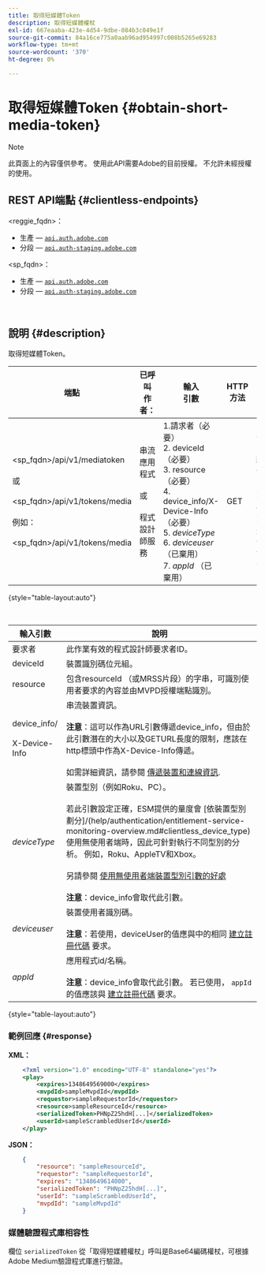 ```yaml
---
title: 取得短媒體Token
description: 取得短媒體權杖
exl-id: 667eaaba-423e-4d54-9dbe-084b3c049e1f
source-git-commit: 84a16ce775a0aab96ad954997c008b5265e69283
workflow-type: tm+mt
source-wordcount: '370'
ht-degree: 0%

---
```


# 取得短媒體Token {#obtain-short-media-token}

>[!NOTE]
>
>此頁面上的內容僅供參考。 使用此API需要Adobe的目前授權。 不允許未經授權的使用。

## REST API端點 {#clientless-endpoints}

&lt;reggie_fqdn>：

* 生產 —  [`api.auth.adobe.com`](http://api.auth.adobe.com/)
* 分段 —  [`api.auth-staging.adobe.com`](http://api.auth-staging.adobe.com/)

&lt;sp_fqdn>：

* 生產 —  [`api.auth.adobe.com`](http://api.auth.adobe.com/)
* 分段 —  [`api.auth-staging.adobe.com`](http://api.auth-staging.adobe.com/)

</br>

## 說明 {#description}

取得短媒體Token。

| 端點 | 已呼叫  </br>作者： | 輸入   </br>引數 | HTTP  </br>方法 | 回應 | HTTP  </br>回應 |
| --- | --- | --- | --- | --- | --- |
| &lt;sp_fqdn>/api/v1/mediatoken</br></br>  或</br></br>&lt;sp_fqdn>/api/v1/tokens/media</br></br>例如：</br></br>&lt;sp_fqdn>/api/v1/tokens/media | 串流應用程式</br></br>或</br></br>程式設計師服務 | 1.請求者（必要）</br>2.  deviceId （必要）</br>3.  resource （必要）</br>4.  device_info/X-Device-Info （必要）</br>5.  _deviceType_</br> 6.  _deviceuser_ （已棄用）</br>7.  _appId_ （已棄用） | GET | 包含Base64編碼媒體權杖的XML或JSON，或如果失敗則包含錯誤詳細資料。 | 200 — 成功  </br>403 — 無成功 |

{style="table-layout:auto"}

<!--
| Endpoint | Called  </br>By | Input   </br>Params | HTTP  </br>Method | Response | HTTP  </br>Response |
| --- | --- | --- | --- | --- | --- |
| `<SP_FQDN>/api/v1/mediatoken`</br></br>  or</br></br>`<SP_FQDN>/api/v1/tokens/media`</br></br>For example:</br></br>`<SP_FQDN>/api/v1/tokens/media` | Streaming App</br></br>or</br></br>Programmer Service | <ol><li>requestor (Mandatory)</l><li>deviceId (Mandatory)</li><li>resource (Mandatory)</li><li>device_info/X-Device-Info (Mandatory)</li><li>_deviceType_</li><li>_deviceUser_ (Deprecated)</li><li>_appId_ (Deprecated)</li></ol> | GET | XML or JSON containing an Base64 encoded media token or error details if unsuccessful. | 200 - Success  </br>403 - No Success |
-->

</br>

| 輸入引數 | 說明 |
| --- | --- |
| 要求者 | 此作業有效的程式設計師要求者ID。 |
| deviceId | 裝置識別碼位元組。 |
| resource | 包含resourceId （或MRSS片段）的字串，可識別使用者要求的內容並由MVPD授權端點識別。 |
| device_info/</br></br>X-Device-Info | 串流裝置資訊。</br></br>**注意**：這可以作為URL引數傳遞device_info，但由於此引數潛在的大小以及GETURL長度的限制，應該在http標頭中作為X-Device-Info傳遞。 </br></br>如需詳細資訊，請參閱 [傳遞裝置和連線資訊](/help/authentication/passing-client-information-device-connection-and-application.md). |
| _deviceType_ | 裝置型別（例如Roku、PC）。</br></br>若此引數設定正確，ESM提供的量度會 [依裝置型別劃分]/(help/authentication/entitlement-service-monitoring-overview.md#clientless_device_type)使用無使用者端時，因此可針對執行不同型別的分析。 例如，Roku、AppleTV和Xbox。</br></br>另請參閱 [使用無使用者端裝置型別引數的好處&#x200B;](/help/authentication/benefits-of-using-the-clientless-devicetype-parameter-in-pass-metrics.md)</br></br>**注意**：device_info會取代此引數。 |
| _deviceuser_ | 裝置使用者識別碼。</br></br>**注意**：若使用，deviceUser的值應與中的相同 [建立註冊代碼](/help/authentication/registration-code-request.md) 要求。 |
| _appId_ | 應用程式id/名稱。 </br></br>**注意**：device_info會取代此引數。 若已使用， `appId` 的值應該與 [建立註冊代碼](/help/authentication/registration-code-request.md) 要求。 |

{style="table-layout:auto"}

### 範例回應 {#response}

**XML：**

```XML
    <?xml version="1.0" encoding="UTF-8" standalone="yes"?>
    <play>
        <expires>1348649569000</expires>
        <mvpdId>sampleMvpdId</mvpdId>
        <requestor>sampleRequestorId</requestor>
        <resource>sampleResourceId</resource>
        <serializedToken>PHNpZ25hdH[...]</serializedToken>
        <userId>sampleScrambledUserId</userId>
    </play>
```



**JSON：**

```JSON
    {
        "resource": "sampleResourceId",
        "requestor": "sampleRequestorId",
        "expires": "1348649614000",
        "serializedToken": "PHNpZ25hdH[...]",
        "userId": "sampleScrambledUserId",
        "mvpdId": "sampleMvpdId"
    }
```



### 媒體驗證程式庫相容性

欄位 `serializedToken` 從「取得短媒體權杖」呼叫是Base64編碼權杖，可根據Adobe Medium驗證程式庫進行驗證。
